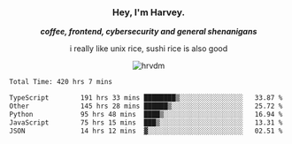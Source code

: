 <div align="center">
    <h3> Hey, I'm Harvey.</h3>
    <p><i><b>coffee, frontend, cybersecurity and general shenanigans</b></i></p>
    <p>i really like unix rice, sushi rice is also good</p>
</div>

<p align="center">  <img src="https://komarev.com/ghpvc/?username=hrvdm&label=Views&color=252733&style=for-the-badge" alt="hrvdm" /> </p>

<!--START_SECTION:waka-->

```txt
Total Time: 420 hrs 7 mins

TypeScript        191 hrs 33 mins ████████▒░░░░░░░░░░░░░░░░   33.87 %
Other             145 hrs 28 mins ██████▒░░░░░░░░░░░░░░░░░░   25.72 %
Python            95 hrs 48 mins  ████▒░░░░░░░░░░░░░░░░░░░░   16.94 %
JavaScript        75 hrs 15 mins  ███▒░░░░░░░░░░░░░░░░░░░░░   13.31 %
JSON              14 hrs 12 mins  ▓░░░░░░░░░░░░░░░░░░░░░░░░   02.51 %
```

<!--END_SECTION:waka-->
